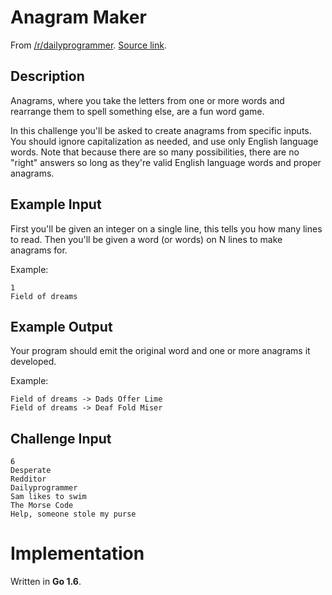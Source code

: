 # Anagram Maker

From [/r/dailyprogrammer](https://www.reddit.com/r/dailyprogrammer/). [Source link](https://www.reddit.com/r/dailyprogrammer/comments/4zcly2/20160824_challenge_280_intermediate_anagram_maker/).

## Description

Anagrams, where you take the letters from one or more words and rearrange them
to spell something else, are a fun word game.

In this challenge you'll be asked to create anagrams from specific inputs.
You should ignore capitalization as needed, and use only English language words.
Note that because there are so many possibilities, there are no "right" answers
so long as they're valid English language words and proper anagrams.

## Example Input

First you'll be given an integer on a single line, this tells you how many lines to read. Then you'll be given a word (or words) on N lines to make anagrams for.

Example:

```
1
Field of dreams
```

## Example Output

Your program should emit the original word and one or more anagrams it developed.

Example:

```
Field of dreams -> Dads Offer Lime
Field of dreams -> Deaf Fold Miser
```

## Challenge Input

```
6
Desperate
Redditor
Dailyprogrammer
Sam likes to swim
The Morse Code
Help, someone stole my purse
```

# Implementation

Written in __Go 1.6__.

